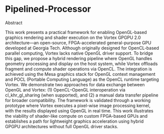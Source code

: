 # Pipelined-Processor

Abstract

This work presents a practical framework for enabling OpenGL-based graphics rendering and shader execution on the Vortex GPGPU 2.0 architecture—an open-source, FPGA-accelerated general-purpose GPU developed at Georgia Tech. Although originally designed for OpenCL-based parallel computing, Vortex lacks native OpenGL driver support. To bridge this gap, we propose a hybrid rendering pipeline where OpenGL handles geometry processing and display on the host system, while Vortex offloads fragment and compute shader operations via OpenCL. The integration is achieved using the Mesa graphics stack for OpenGL context management and POCL (Portable Computing Language) as the OpenCL runtime targeting Vortex. We demonstrate two approaches for data exchange between OpenGL and Vortex: (1) OpenCL–OpenGL interoperation via cl_khr_gl_sharing (when supported), and (2) a manual data transfer pipeline for broader compatibility. The framework is validated through a working prototype where Vortex executes a pixel-wise image processing kernel, with the results displayed using OpenGL in real time. This work illustrates the viability of shader-like compute on custom FPGA-based GPUs and establishes a path for lightweight graphics acceleration using hybrid GPGPU architectures without full OpenGL driver stacks.
